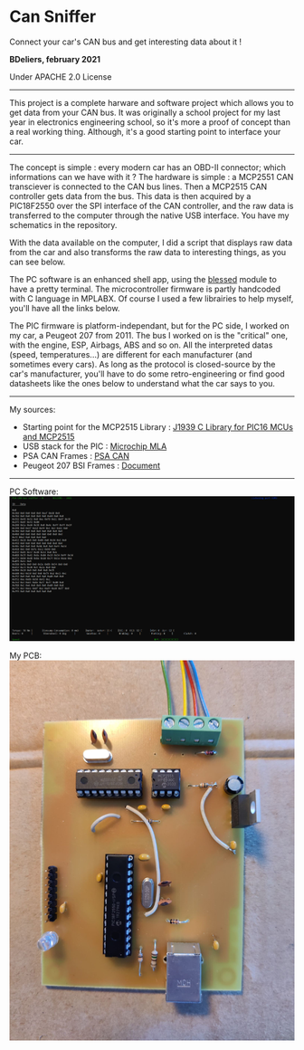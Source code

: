 # Can Sniffer

Connect your car's CAN bus and get interesting data about it !

**BDeliers, february 2021**

Under APACHE 2.0 License

---

This project is a complete harware and software project which allows you to get data from your CAN bus.
It was originally a school project for my last year in electronics engineering school, so it's more a proof of concept than a real working thing. Although, it's a good starting point to interface your car.

---

The concept is simple : every modern car has an OBD-II connector; which informations can we have with it ?
The hardware is simple : a MCP2551 CAN transciever is connected to the CAN bus lines. Then a MCP2515 CAN controller gets data from the bus. This data is then acquired by a PIC18F2550 over the SPI interface of the CAN controller, and the raw data is transferred to the computer through the native USB interface. You have my schematics in the repository.

With the data available on the computer, I did a script that displays raw data from the car and also transforms the raw data to interesting things, as you can see below.

The PC software is an enhanced shell app, using the [blessed](https://pypi.org/project/blessed/) module to have a pretty terminal. The microcontroller firmware is partly handcoded with C language in MPLABX. Of course I used a few librairies to help myself, you'll have all the links below.

The PIC firmware is platform-independant, but for the PC side, I worked on my car, a Peugeot 207 from 2011. The bus I worked on is the "critical" one, with the engine, ESP, Airbags, ABS and so on. All the interpreted datas (speed, temperatures...) are different for each manufacturer (and sometimes every cars). As long as the protocol is closed-source by the car's manufacturer, you'll have to do some retro-engineering or find good datasheets like the ones below to understand what the car says to you.

---

My sources:
- Starting point for the MCP2515 Library : [J1939 C Library for PIC16 MCUs and MCP2515](https://www.microchip.com/wwwproducts/en/en010406)
- USB stack for the PIC : [Microchip MLA](https://www.microchip.com/en-us/development-tools-tools-and-software/libraries-code-examples-and-more/microchip-libraries-for-applications)
- PSA CAN Frames : [PSA CAN](https://autowp.github.io/)
- Peugeot 207 BSI Frames : [Document](http://romain.raveaux.free.fr/teaching/TP207.pdf)

---

PC Software:
![alt tag](https://raw.githubusercontent.com/BDeliers/CanSniffer/main/images/PCSoft.png)

My PCB:
![alt tag](https://raw.githubusercontent.com/BDeliers/CanSniffer/main/images/PCB.jpg)

